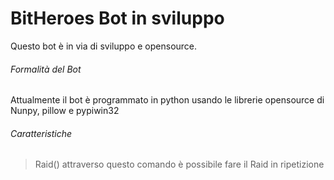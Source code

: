 # BitHeroes Bot in sviluppo
Questo bot è in via di sviluppo e opensource.
 
###### Formalità del Bot
Attualmente il bot è programmato in python usando le librerie opensource di Nunpy, pillow e pypiwin32

###### Caratteristiche
>Raid()
attraverso questo comando è possibile fare il Raid in ripetizione

